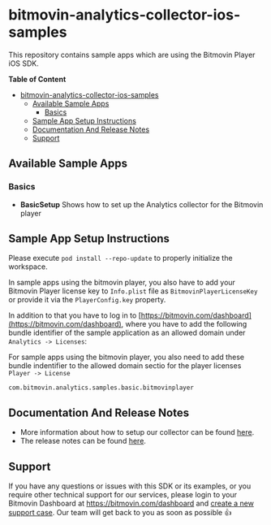# bitmovin-analytics-collector-ios-samples

This repository contains sample apps which are using the Bitmovin Player iOS SDK.

**Table of Content**

- [bitmovin-analytics-collector-ios-samples](#bitmovin-analytics-collector-ios-samples)
  - [Available Sample Apps](#available-sample-apps)
    - [Basics](#basics)
  - [Sample App Setup Instructions](#sample-app-setup-instructions)
  - [Documentation And Release Notes](#documentation-and-release-notes)
  - [Support](#support)


## Available Sample Apps

### Basics
+  **BasicSetup** Shows how to set up the Analytics collector for the Bitmovin player

## Sample App Setup Instructions
Please execute `pod install --repo-update` to properly initialize the workspace. 

In sample apps using the bitmovin player, you also have to add your Bitmovin Player license key to `Info.plist` file as `BitmovinPlayerLicenseKey` or provide it via the `PlayerConfig.key` property.


In addition to that you have to log in to [https://bitmovin.com/dashboard](https://bitmovin.com/dashboard), where you have to add the following bundle identifier of the sample application as an allowed domain under `Analytics -> Licenses`:

For sample apps using the bitmovin player, you also need to add these bundle indentifier to the allowed domain sectio for the player licenses `Player -> License`

    com.bitmovin.analytics.samples.basic.bitmovinplayer


## Documentation And Release Notes
-   More information about how to setup our collector can be found [here](https://developer.bitmovin.com/playback/docs/setup-analytics-ios).
-   The release notes can be found [here](https://developer.bitmovin.com/playback/docs/analytics-collector-ios-releases).

## Support
If you have any questions or issues with this SDK or its examples, or you require other technical support for our services, please login to your Bitmovin Dashboard at https://bitmovin.com/dashboard and [create a new support case](https://bitmovin.com/dashboard/support/cases/create). Our team will get back to you as soon as possible :+1:
